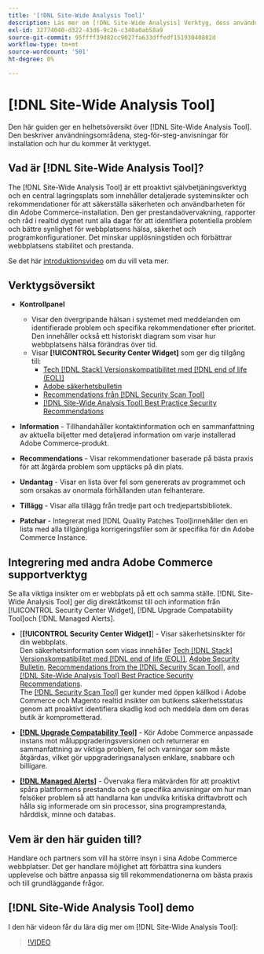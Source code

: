 ```yaml
---
title: '[!DNL Site-Wide Analysis Tool]'
description: Läs mer om [!DNL Site-Wide Analysis] Verktyg, dess användningsområden, installationsprocessen och hur du får åtkomst
exl-id: 32774040-d322-43d6-9c26-c340a0ab58a9
source-git-commit: 95ffff39d82cc9027fa633dffedf15193040802d
workflow-type: tm+mt
source-wordcount: '501'
ht-degree: 0%

---
```


# [!DNL Site-Wide Analysis Tool]

Den här guiden ger en helhetsöversikt över [!DNL Site-Wide Analysis Tool]. Den beskriver användningsområdena, steg-för-steg-anvisningar för installation och hur du kommer åt verktyget.

## Vad är [!DNL Site-Wide Analysis Tool]?

The [!DNL Site-Wide Analysis Tool] är ett proaktivt självbetjäningsverktyg och en central lagringsplats som innehåller detaljerade systeminsikter och rekommendationer för att säkerställa säkerheten och användbarheten för din Adobe Commerce-installation. Den ger prestandaövervakning, rapporter och råd i realtid dygnet runt alla dagar för att identifiera potentiella problem och bättre synlighet för webbplatsens hälsa, säkerhet och programkonfigurationer. Det minskar upplösningstiden och förbättrar webbplatsens stabilitet och prestanda.

Se det här [introduktionsvideo](https://www.youtube.com/watch?v=KW2R8ki_RG4) om du vill veta mer.

## Verktygsöversikt

- **Kontrollpanel**
   - Visar den övergripande hälsan i systemet med meddelanden om identifierade problem och specifika rekommendationer efter prioritet.<br>
Den innehåller också ett historiskt diagram som visar hur webbplatsens hälsa förändras över tid.
   - Visar **[!UICONTROL Security Center Widget]** som ger dig tillgång till:
      - [Tech [!DNL Stack] Versionskompatibilitet med [!DNL end of life (EOL)]](https://experienceleague.adobe.com/docs/commerce-operations/installation-guide/system-requirements.html)
      - [Adobe säkerhetsbulletin](https://helpx.adobe.com/security/security-bulletin.html)
      - [Recommendations från [!DNL Security Scan Tool]](https://experienceleague.adobe.com/docs/commerce-admin/systems/security/security-scan.html)
      - [[!DNL Site-Wide Analysis Tool] Best Practice Security Recommendations](https://experienceleague.adobe.com/docs/commerce-operations/tools/site-wide-analysis-tool/recommendations.html)

- **Information** - Tillhandahåller kontaktinformation och en sammanfattning av aktuella biljetter med detaljerad information om varje installerad Adobe Commerce-produkt.

- **Recommendations** - Visar rekommendationer baserade på bästa praxis för att åtgärda problem som upptäcks på din plats.

- **Undantag** - Visar en lista över fel som genererats av programmet och som orsakas av onormala förhållanden utan felhanterare.

- **Tillägg** - Visar alla tillägg från tredje part och tredjepartsbibliotek.

- **Patchar** - Integrerat med [!DNL Quality Patches Tool]innehåller den en lista med alla tillgängliga korrigeringsfiler som är specifika för din Adobe Commerce Instance.

## Integrering med andra Adobe Commerce supportverktyg

Se alla viktiga insikter om er webbplats på ett och samma ställe. [!DNL Site-Wide Analysis Tool] ger dig direktåtkomst till och information från [!UICONTROL Security Center Widget], [!DNL Upgrade Compatability Tool]och [!DNL Managed Alerts].

- [**[!UICONTROL Security Center Widget]**] - Visar säkerhetsinsikter för din webbplats.<br>
Den säkerhetsinformation som visas innehåller [Tech [!DNL Stack] Versionskompatibilitet med [!DNL end of life (EOL)]](https://experienceleague.adobe.com/docs/commerce-operations/installation-guide/system-requirements.html), [Adobe Security Bulletin](https://helpx.adobe.com/security/security-bulletin.html), [Recommendations from the [!DNL Security Scan Tool]](https://experienceleague.adobe.com/docs/commerce-admin/systems/security/security-scan.html), and [[!DNL Site-Wide Analysis Tool] Best Practice Security Recommendations](https://experienceleague.adobe.com/docs/commerce-operations/tools/site-wide-analysis-tool/recommendations.html).<br>
The [[!DNL Security Scan Tool]](https://experienceleague.adobe.com/docs/commerce-admin/systems/security/security-scan.html) ger kunder med öppen källkod i Adobe Commerce och Magento realtid insikter om butikens säkerhetsstatus genom att proaktivt identifiera skadlig kod och meddela dem om deras butik är komprometterad.

- [**[!DNL Upgrade Compatability Tool]**](../../upgrade/upgrade-compatibility-tool/overview.md) - Kör Adobe Commerce anpassade instans mot måluppgraderingsversionen och returnerar en sammanfattning av viktiga problem, fel och varningar som måste åtgärdas, vilket gör uppgraderingsanalysen enklare, snabbare och billigare.

- [**[!DNL Managed Alerts]**](https://support.magento.com/hc/en-us/sections/360010758472-Managed-alerts-for-Adobe-Commerce) - Övervaka flera mätvärden för att proaktivt spåra plattformens prestanda och ge specifika anvisningar om hur man felsöker problem så att handlarna kan undvika kritiska driftavbrott och hålla sig informerade om sin processor, sina programprestanda, hårddisk, minne och databas.

## Vem är den här guiden till?

Handlare och partners som vill ha större insyn i sina Adobe Commerce webbplatser. Det ger handlare möjlighet att förbättra sina kunders upplevelse och bättre anpassa sig till rekommendationerna om bästa praxis och till grundläggande frågor.

## [!DNL Site-Wide Analysis Tool] demo

I den här videon får du lära dig mer om [!DNL Site-Wide Analysis Tool]:

>[!VIDEO](https://video.tv.adobe.com/v/344001?quality=12)
